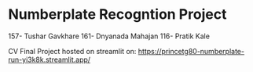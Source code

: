 # Numberplate Recogntion Project

157- Tushar Gavkhare
161- Dnyanada Mahajan
116- Pratik Kale

CV Final Project
hosted on streamlit on: https://princetg80-numberplate-run-yi3k8k.streamlit.app/ 
